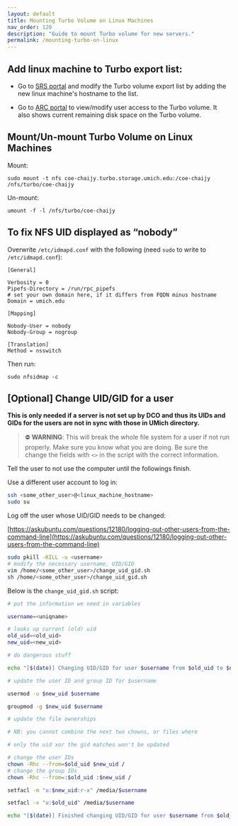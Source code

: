 ```yaml
---
layout: default
title: Mounting Turbo Volume on Linux Machines
nav_order: 120
description: "Guide to mount Turbo volume for new servers."
permalink: /mounting-turbo-on-linux
---
```

## Add linux machine to Turbo export list:

- Go to [SRS portal](https://srs.it.umich.edu/orders/services/2) and modify the Turbo volume export list by adding the new linux machine's hostname to the list.

- Go to [ARC portal](https://portal.arc.umich.edu/project/chaijy/turbo/volume-detail/coe-chaijy) to view/modify user access to the Turbo volume. It also shows current remaining disk space on the Turbo volume.

## Mount/Un-mount Turbo Volume on Linux Machines

Mount:
```
sudo mount -t nfs coe-chaijy.turbo.storage.umich.edu:/coe-chaijy /nfs/turbo/coe-chaijy
```
Un-mount:
```
umount -f -l /nfs/turbo/coe-chaijy
```

## To fix NFS UID displayed as “nobody”
Overwrite `/etc/idmapd.conf` with the following (need `sudo` to write to `/etc/idmapd.conf`):
```
[General]

Verbosity = 0
Pipefs-Directory = /run/rpc_pipefs
# set your own domain here, if it differs from FQDN minus hostname
Domain = umich.edu

[Mapping]

Nobody-User = nobody
Nobody-Group = nogroup

[Translation]
Method = nsswitch
```
Then run:
```
sudo nfsidmap -c
```

## [Optional] Change UID/GID for a user

**This is only needed if a server is not set up by DCO and thus its UIDs and GIDs for the users are not in sync with those in UMich directory.**

> ⛔️️ **WARNING**: This will break the whole file system for a user if not run properly. Make sure you know what you are doing. Be sure the change the fields with `<>` in the script with the correct information.

Tell the user to not use the computer until the followings finish.

Use a different user account to log in:

```bash
ssh <some_other_user>@<linux_machine_hostname>
sudo su
```

Log off the user whose UID/GID needs to be changed:

[https://askubuntu.com/questions/12180/logging-out-other-users-from-the-command-line](https://askubuntu.com/questions/12180/logging-out-other-users-from-the-command-line)


```bash
sudo pkill -KILL -u <username>
# modify the necessary username, UID/GID
vim /home/<some_other_user>/change_uid_gid.sh
sh /home/<some_other_user>/change_uid_gid.sh
```

Below is the `change_uid_gid.sh` script:

```bash
# put the information we need in variables

username=<uniqname>

# looks up current (old) uid
old_uid=<old_uid>
new_uid=<new_uid>

# do dangerous stuff

echo "[$(date)] Changing UID/GID for user $username from $old_uid to $new_uid" >> "$username"_change.txt

# update the user ID and group ID for $username

usermod -u $new_uid $username

groupmod -g $new_uid $username

# update the file ownerships

# NB: you cannot combine the next two chowns, or files where

# only the uid xor the gid matches won't be updated

# change the user IDs
chown -Rhc --from=$old_uid $new_uid /
# change the group IDs
chown -Rhc --from=:$old_uid :$new_uid /

setfacl -m "u:$new_uid:r-x" /media/$username

setfacl -x "u:$old_uid" /media/$username

echo "[$(date)] Finished changing UID/GID for user $username from $old_uid to $new_uid" >> "$username"_change.txt
```
